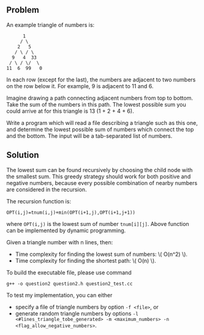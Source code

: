 ## Problem

An example triangle of numbers is:

	      1
	     / \
	    2   5
	   / \ / \ 
	  9   4  33
	 / \ / \/  \ 
	11  6  99   0

In each row (except for the last), the numbers are adjacent to two numbers on the row below it. For example, 9 is adjacent to 11 and 6.

Imagine drawing a path connecting adjacent numbers from top to bottom. Take the sum of the numbers in this path. The lowest possible sum you could arrive at for this triangle is 13 (1 + 2 + 4 + 6).

Write a program which will read a file describing a triangle such as this one, and determine the lowest possible sum of numbers which connect the top and the bottom. The input will be a tab-separated list of numbers.

## Solution

The lowest sum can be found recursively by choosing the child node with the smallest sum. This greedy strategy should work for both positive and negative numbers, because every possible combination of nearby numbers are considered in the recursion. 

The recursion function is:

	OPT(i,j)=tnum(i,j)+min(OPT(i+1,j),OPT(i+1,j+1))

where `OPT(i,j)` is the lowest sum of number `tnum[i][j]`. Above function can be implemented by dynamic programming.

Given a triangle number with n lines, then:

 - Time complexity for finding the lowest sum of numbers: \\( O(n^2) \\).
 - Time complexity for finding the shortest path: \\( O(n) \\).

To build the executable file, please use command

	g++ -o question2 question2.h question2_test.cc

To test my implementation, you can either

- specify a file of triangle numbers by option `-f <file>`, or
- generate random triangle numbers by options 
	`-l <#lines_triangle_tobe_generated> -m <maximum_numbers> -n <flag_allow_negative_numbers>`. 
